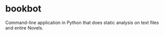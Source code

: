 # bookbot
Command-line application in Python that does static analysis on text files and entire Novels.
